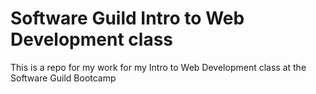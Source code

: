 # Software Guild Intro to Web Development class
This is a repo for my work for my Intro to Web Development class at the Software Guild Bootcamp
